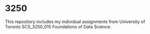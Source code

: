 # 3250

This repository includes my individual assignments from University of Toronto SCS_3250_015 Foundations of Data Science. 
